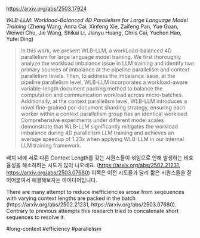 https://arxiv.org/abs/2503.17924

*WLB-LLM: Workload-Balanced 4D Parallelism for Large Language Model Training* (Zheng Wang, Anna Cai, Xinfeng Xie, Zaifeng Pan, Yue Guan, Weiwei Chu, Jie Wang, Shikai Li, Jianyu Huang, Chris Cai, Yuchen Hao, Yufei Ding)

> In this work, we present WLB-LLM, a workLoad-balanced 4D parallelism for large language model training. We first thoroughly analyze the workload imbalance issue in LLM training and identify two primary sources of imbalance at the pipeline parallelism and context parallelism levels. Then, to address the imbalance issue, at the pipeline parallelism level, WLB-LLM incorporates a workload-aware variable-length document packing method to balance the computation and communication workload across micro-batches. Additionally, at the context parallelism level, WLB-LLM introduces a novel fine-grained per-document sharding strategy, ensuring each worker within a context parallelism group has an identical workload. Comprehensive experiments under different model scales demonstrate that WLB-LLM significantly mitigates the workload imbalance during 4D parallelism LLM training and achieves an average speedup of 1.23x when applying WLB-LLM in our internal LLM training framework.

배치 내에 서로 다른 Context Length를 갖는 시퀀스들이 섞임으로 인해 발생하는 비효율성을 해소하려는 시도가 많이 나오네요. (https://arxiv.org/abs/2502.21231, https://arxiv.org/abs/2503.07680) 이쪽은 이전 시도들과 달리 짧은 시퀀스들을 잘 이어붙여서 해결해보자는 아이디어입니다.

<english>
There are many attempt to reduce inefficiencies arose from seqeuences with varying context lengths are packed in the batch (https://arxiv.org/abs/2502.21231, https://arxiv.org/abs/2503.07680). Contrary to previous attempts this research tried to concatenate short sequences to resolve it.
</english>

#long-context #efficiency #parallelism 